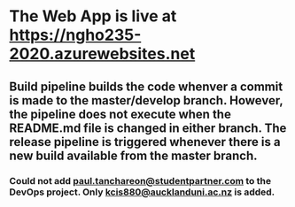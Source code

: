 # The Web App is live at https://ngho235-2020.azurewebsites.net

## Build pipeline builds the code whenver a commit is made to the master/develop branch. However, the pipeline does not execute when the README.md file is changed in either branch. The release pipeline is triggered whenever there is a new build available from the master branch.

### Could not add paul.tanchareon@studentpartner.com to the DevOps project. Only kcis880@aucklanduni.ac.nz is added.